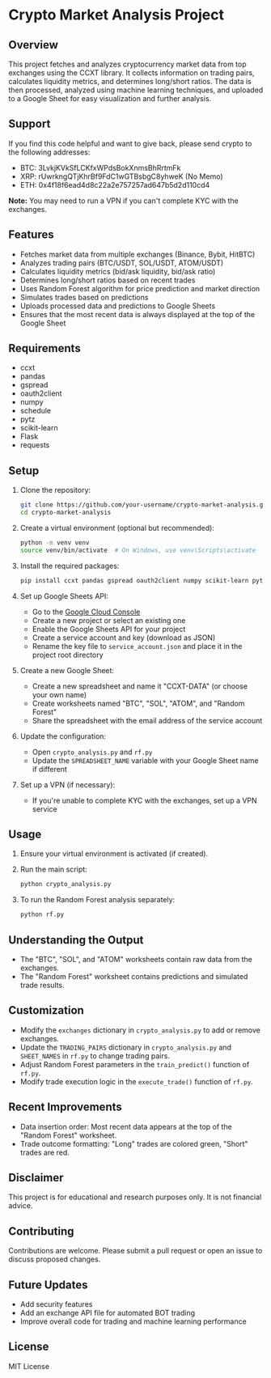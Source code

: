 # Crypto Market Analysis Project

## Overview

This project fetches and analyzes cryptocurrency market data from top exchanges using the CCXT library. It collects information on trading pairs, calculates liquidity metrics, and determines long/short ratios. The data is then processed, analyzed using machine learning techniques, and uploaded to a Google Sheet for easy visualization and further analysis.

## Support

If you find this code helpful and want to give back, please send crypto to the following addresses:

- BTC: 3LvkjKVkSfLCKfxWPdsBokXnmsBhRrtmFk
- XRP: rUwrkngQTjKhrBf9FdC1wGTBsbgC8yhweK (No Memo)
- ETH: 0x4f18f6ead4d8c22a2e757257ad647b5d2d110cd4

**Note:** You may need to run a VPN if you can't complete KYC with the exchanges.

## Features

- Fetches market data from multiple exchanges (Binance, Bybit, HitBTC)
- Analyzes trading pairs (BTC/USDT, SOL/USDT, ATOM/USDT)
- Calculates liquidity metrics (bid/ask liquidity, bid/ask ratio)
- Determines long/short ratios based on recent trades
- Uses Random Forest algorithm for price prediction and market direction
- Simulates trades based on predictions
- Uploads processed data and predictions to Google Sheets
- Ensures that the most recent data is always displayed at the top of the Google Sheet

## Requirements

- ccxt
- pandas
- gspread
- oauth2client
- numpy
- schedule
- pytz
- scikit-learn
- Flask
- requests

## Setup

1. Clone the repository:
   ```bash
   git clone https://github.com/your-username/crypto-market-analysis.git
   cd crypto-market-analysis
   ```

2. Create a virtual environment (optional but recommended):
   ```bash
   python -m venv venv
   source venv/bin/activate  # On Windows, use venv\Scripts\activate
   ```

3. Install the required packages:
   ```bash
   pip install ccxt pandas gspread oauth2client numpy scikit-learn pytz
   ```

4. Set up Google Sheets API:
   - Go to the [Google Cloud Console](https://console.cloud.google.com/)
   - Create a new project or select an existing one
   - Enable the Google Sheets API for your project
   - Create a service account and key (download as JSON)
   - Rename the key file to `service_account.json` and place it in the project root directory

5. Create a new Google Sheet:
   - Create a new spreadsheet and name it "CCXT-DATA" (or choose your own name)
   - Create worksheets named "BTC", "SOL", "ATOM", and "Random Forest"
   - Share the spreadsheet with the email address of the service account

6. Update the configuration:
   - Open `crypto_analysis.py` and `rf.py`
   - Update the `SPREADSHEET_NAME` variable with your Google Sheet name if different

7. Set up a VPN (if necessary):
   - If you're unable to complete KYC with the exchanges, set up a VPN service

## Usage

1. Ensure your virtual environment is activated (if created).

2. Run the main script:
   ```bash
   python crypto_analysis.py
   ```

3. To run the Random Forest analysis separately:
   ```bash
   python rf.py
   ```

## Understanding the Output

- The "BTC", "SOL", and "ATOM" worksheets contain raw data from the exchanges.
- The "Random Forest" worksheet contains predictions and simulated trade results.

## Customization

- Modify the `exchanges` dictionary in `crypto_analysis.py` to add or remove exchanges.
- Update the `TRADING_PAIRS` dictionary in `crypto_analysis.py` and `SHEET_NAMES` in `rf.py` to change trading pairs.
- Adjust Random Forest parameters in the `train_predict()` function of `rf.py`.
- Modify trade execution logic in the `execute_trade()` function of `rf.py`.

## Recent Improvements

- Data insertion order: Most recent data appears at the top of the "Random Forest" worksheet.
- Trade outcome formatting: "Long" trades are colored green, "Short" trades are red.

## Disclaimer

This project is for educational and research purposes only. It is not financial advice.

## Contributing

Contributions are welcome. Please submit a pull request or open an issue to discuss proposed changes.

## Future Updates

- Add security features
- Add an exchange API file for automated BOT trading
- Improve overall code for trading and machine learning performance

## License

MIT License